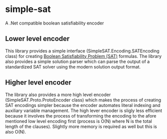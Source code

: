 # simple-sat
A .Net compatible boolean satisfiability encoder

## Lower level encoder

This library provides a simple interface (SimpleSAT.Encoding.SATEncoding class) for creating [Boolean Satisfiability Problem (SAT)](https://en.wikipedia.org/wiki/Boolean_satisfiability_problem) formulas. The library also provides a simple solution parser which can parse the output of a standardized SAT solver using the modern solution output format.

## Higher level encoder

The library also provides a more high level encoder (SimpleSAT.Proto.ProtoEncoder class) which makes the process of creating SAT encodings simpler because the encoder automates literal indexing and auxiliary variable management. The high lever encoder is sligly less efficient because it involves the process of transforming the encoding to the afore mentioned low level encoding first (process is O(N) where N is the total length of the clauses). Slightly more memory is required as well but this is also O(N).
